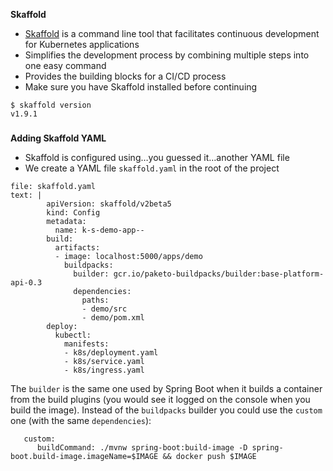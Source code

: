 **Skaffold**

*   [Skaffold](https://github.com/GoogleContainerTools/skaffold) is a command line tool that facilitates continuous development for Kubernetes applications
*   Simplifies the development process by combining multiple steps into one easy command
*   Provides the building blocks for a CI/CD process
*   Make sure you have Skaffold installed before continuing


```
$ skaffold version
v1.9.1
```



### 
**Adding Skaffold YAML**



*   Skaffold is configured using…you guessed it…another YAML file
*   We create a YAML file `skaffold.yaml` in the root of the project


```editor:append-lines-to-file
file: skaffold.yaml
text: |
        apiVersion: skaffold/v2beta5
        kind: Config
        metadata:
          name: k-s-demo-app--
        build:
          artifacts:
          - image: localhost:5000/apps/demo
            buildpacks:
              builder: gcr.io/paketo-buildpacks/builder:base-platform-api-0.3
              dependencies:
                paths:
                - demo/src
                - demo/pom.xml
        deploy:
          kubectl:
            manifests:
            - k8s/deployment.yaml
            - k8s/service.yaml
            - k8s/ingress.yaml
```


The `builder` is the same one used by Spring Boot when it builds a container from the build plugins (you would see it logged on the console when you build the image). Instead of the `buildpacks` builder you could use the `custom` one (with the same `dependencies`):


```
   custom:
      buildCommand: ./mvnw spring-boot:build-image -D spring-boot.build-image.imageName=$IMAGE && docker push $IMAGE
```



